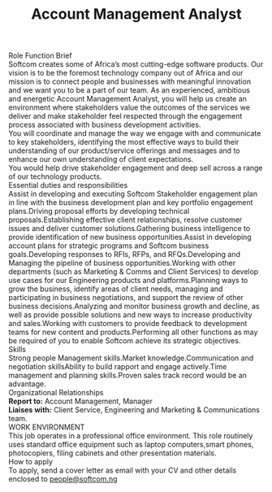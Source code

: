 ---
title:              Account Management Analyst
location:           Lagos, Nigeria
department:         Engineering
subunit:            Account Management
featured_image:     /uploads/headers/openings-header.jpg
image_description:
body: |-
    ### Role Function Brief
    Softcom creates some of Africa’s most cutting-edge software products. Our vision is to be the foremost technology company out of Africa and our mission is to connect people and businesses with meaningful innovation and we want you to be a part of our team. As an experienced, ambitious and energetic Account Management Analyst, you will help us create an environment where stakeholders value the outcomes of the services we deliver and make stakeholder feel respected through the engagement process associated with business development activities.    
    You will coordinate and manage the way we engage with and communicate to key stakeholders, identifying the most effective ways to build their understanding of our product/service offerings and messages and to enhance our own understanding of client expectations.    
    You would help drive stakeholder engagement and deep sell across a range of our technology products.

    ### Essential duties and responsibilities
    - Assist in developing and executing Softcom Stakeholder engagement plan in line with the business development plan and key portfolio engagement plans.
    - Driving proposal efforts by developing technical proposals.
    - Establishing effective client relationships, resolve customer issues and deliver customer solutions.
    - Gathering business intelligence to provide identification of new business opportunities.
    - Assist in developing account plans for strategic programs and Softcom business goals.
    - Developing responses to RFIs, RFPs, and RFQs.
    - Developing and Managing the pipeline of business opportunities.
    - Working with other departments (such as Marketing & Comms and Client Services) to develop use cases for our Engineering products and platforms.
    - Planning ways to grow the business, identify areas of client needs, managing and participating in business negotiations, and support the review of other business decisions.
    - Analyzing and monitor business growth and decline, as well as provide possible solutions and new ways to increase productivity and sales.
    - Working with customers to provide feedback to development teams for new content and products.
    - Performing all other functions as may be required of you to enable Softcom achieve its strategic objectives.

    ### Skills
    - Strong people Management skills.
    - Market knowledge.
    - Communication and negotiation skills
    - Ability to build rapport and engage actively.
    - Time management and planning skills.
    - Proven sales track record would be an advantage.

    ### Organizational Relationships
    **Report to:** Account Management, Manager    
    **Liaises with:** Client Service, Engineering and Marketing & Communications team.

    ### WORK ENVIRONMENT
    This job operates in a professional office environment. This role routinely uses standard office equipment such as laptop computers,smart phones, photocopiers, filing cabinets and other presentation materials.

    ### How to apply
    To apply, send a cover letter as email with your CV and other details enclosed to [people@softcom.ng](//mailto:people@softcom.ng)
---